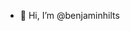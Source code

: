 - 👋 Hi, I’m @benjaminhilts

<!---
benjaminhilts/benjaminhilts is a ✨ special ✨ repository because its `README.md` (this file) appears on your GitHub profile.
You can click the Preview link to take a look at your changes.
--->

